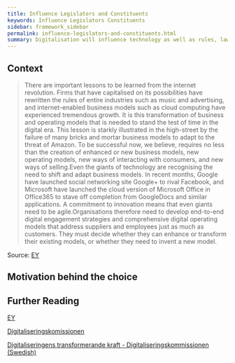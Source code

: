```yaml
---
title: Influence Legislators and Constituents
keywords: Influence Legislators Constituents
sidebar: framework_sidebar
permalink: influence-legislators-and-constituents.html
summary: Digitalisation will influence technology as well as rules, laws and business models. Let´s be a part of it.
---
```


## Context

> There are important lessons to be learned from the internet revolution. Firms that have capitalised on its possibilities have rewritten the rules of entire industries such as music and advertising, and internet-enabled business models such as cloud computing have experienced tremendous growth. It is this transformation of business and operating models that is needed to stand the test of time in the digital era. This lesson is starkly illustrated in the high-street by the failure of many bricks and mortar business models to adapt to the threat of Amazon. To be successful now, we believe, requires no less than the creation of enhanced or new business models, new operating models, new ways of interacting with consumers, and new ways of selling.Even the giants of technology are recognising the need to shift and adapt business models. In recent months, Google have launched social networking site Google+ to rival Facebook, and Microsoft have launched the cloud version of Microsoft Office in Office365 to stave off completion from GoogleDocs and similar applications. A commitment to innovation means that even giants need to be agile.Organisations therefore need to develop end-to-end digital engagement strategies and comprehensive digital operating models that address suppliers and employees just as much as customers. They must decide whether they can enhance or transform their existing models, or whether they need to invent a new model.

Source: [EY](http://www.ey.com/Publication/vwLUAssets/The_digitisation_of_everything_-_How_organisations_must_adapt_to_changing_consumer_behaviour/$FILE/EY_Digitisation_of_everything.pdf)

## Motivation behind the choice


## Further Reading
[EY](http://www.ey.com/Publication/vwLUAssets/The_digitisation_of_everything_-_How_organisations_must_adapt_to_changing_consumer_behaviour/$FILE/EY_Digitisation_of_everything.pdf)

[Digitaliseringskomissionen](https://digitaliseringskommissionen.se/rapport/)

 [Digitaliseringens transformerande kraft - Digitaliseringskommissionen (Swedish)](https://digitaliseringskommissionen.se/wp-content/uploads/2015/09/03-Digitaliseringens-transformerande-kraft_20150928.pdf)
